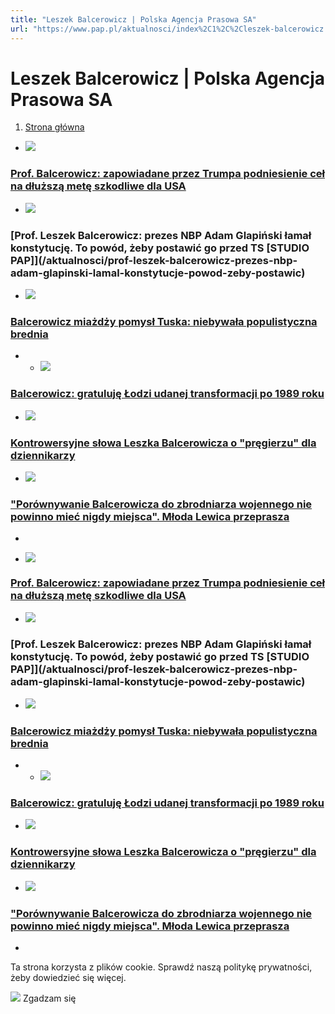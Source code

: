 ```yaml
---
title: "Leszek Balcerowicz | Polska Agencja Prasowa SA"
url: "https://www.pap.pl/aktualnosci/index%2C1%2C%2Cleszek-balcerowicz.html"
---
```


# Leszek Balcerowicz | Polska Agencja Prasowa SA





















1. [Strona główna](/)




































* [![](/sites/default/files/styles/main_image/public/202501/pap_20240320_0CG.jpg?itok=3JIiPNhn)](/aktualnosci/prof-balcerowicz-zapowiadane-przez-trumpa-podniesienie-cel-na-dluzsza-mete-szkodliwe-1)


### [Prof. Balcerowicz: zapowiadane przez Trumpa podniesienie ceł na dłuższą metę szkodliwe dla USA](/aktualnosci/prof-balcerowicz-zapowiadane-przez-trumpa-podniesienie-cel-na-dluzsza-mete-szkodliwe-1)
* [![](/sites/default/files/styles/main_image/public/202403/pap_20240320_0CG.jpg?h=847e7d3b&itok=RcgYoVvK)](/aktualnosci/prof-leszek-balcerowicz-prezes-nbp-adam-glapinski-lamal-konstytucje-powod-zeby-postawic)


### [Prof. Leszek Balcerowicz: prezes NBP Adam Glapiński łamał konstytucję. To powód, żeby postawić go przed TS \[STUDIO PAP]](/aktualnosci/prof-leszek-balcerowicz-prezes-nbp-adam-glapinski-lamal-konstytucje-powod-zeby-postawic)
* [![](/sites/default/files/styles/main_image/public/202207/pap_20191004_1IX%20%281%29.jpg?h=df26eb5c&itok=SLngs6og)](/aktualnosci/news%2C1375687%2Cbalcerowicz-miazdzy-pomysl-tuska-niebywala-populistyczna-brednia.html)


### [Balcerowicz miażdży pomysł Tuska: niebywała populistyczna brednia](/aktualnosci/news%2C1375687%2Cbalcerowicz-miazdzy-pomysl-tuska-niebywala-populistyczna-brednia.html)
* * [![](/sites/default/files/styles/main_image/public/202109/pap_20130524_10S.jpg?h=0267b5cd&itok=TYQ1Cx4h)](/aktualnosci/news%2C945369%2Cbalcerowicz-gratuluje-lodzi-udanej-transformacji-po-1989-roku.html)


### [Balcerowicz: gratuluję Łodzi udanej transformacji po 1989 roku](/aktualnosci/news%2C945369%2Cbalcerowicz-gratuluje-lodzi-udanej-transformacji-po-1989-roku.html)
* [![](/sites/default/files/styles/main_image/public/202108/pap_20191004_1IX.jpg?itok=UU2s-Uaq)](/aktualnosci/news%2C938492%2Ckontrowersyjne-slowa-leszka-balcerowicza-o-pregierzu-dla-dziennikarzy.html)


### [Kontrowersyjne słowa Leszka Balcerowicza o "pręgierzu" dla dziennikarzy](/aktualnosci/news%2C938492%2Ckontrowersyjne-slowa-leszka-balcerowicza-o-pregierzu-dla-dziennikarzy.html)
* [![](/sites/default/files/styles/main_image/public/202104/pap_20191004_1IX%20%281%29.jpg?h=d8801118&itok=3i0pKMOW)](/aktualnosci/news%2C848462%2Cmloda-lewica-przeprasza-balcerowicza-porownywanie-do-zbrodniarza-wojennego)


### ["Porównywanie Balcerowicza do zbrodniarza wojennego nie powinno mieć nigdy miejsca". Młoda Lewica przeprasza](/aktualnosci/news%2C848462%2Cmloda-lewica-przeprasza-balcerowicza-porownywanie-do-zbrodniarza-wojennego)
*










* [![](/sites/default/files/styles/main_image/public/202501/pap_20240320_0CG.jpg?itok=3JIiPNhn)](/aktualnosci/prof-balcerowicz-zapowiadane-przez-trumpa-podniesienie-cel-na-dluzsza-mete-szkodliwe-1)


### [Prof. Balcerowicz: zapowiadane przez Trumpa podniesienie ceł na dłuższą metę szkodliwe dla USA](/aktualnosci/prof-balcerowicz-zapowiadane-przez-trumpa-podniesienie-cel-na-dluzsza-mete-szkodliwe-1)
* [![](/sites/default/files/styles/main_image/public/202403/pap_20240320_0CG.jpg?h=847e7d3b&itok=RcgYoVvK)](/aktualnosci/prof-leszek-balcerowicz-prezes-nbp-adam-glapinski-lamal-konstytucje-powod-zeby-postawic)


### [Prof. Leszek Balcerowicz: prezes NBP Adam Glapiński łamał konstytucję. To powód, żeby postawić go przed TS \[STUDIO PAP]](/aktualnosci/prof-leszek-balcerowicz-prezes-nbp-adam-glapinski-lamal-konstytucje-powod-zeby-postawic)
* [![](/sites/default/files/styles/main_image/public/202207/pap_20191004_1IX%20%281%29.jpg?h=df26eb5c&itok=SLngs6og)](/aktualnosci/news%2C1375687%2Cbalcerowicz-miazdzy-pomysl-tuska-niebywala-populistyczna-brednia.html)


### [Balcerowicz miażdży pomysł Tuska: niebywała populistyczna brednia](/aktualnosci/news%2C1375687%2Cbalcerowicz-miazdzy-pomysl-tuska-niebywala-populistyczna-brednia.html)
* * [![](/sites/default/files/styles/main_image/public/202109/pap_20130524_10S.jpg?h=0267b5cd&itok=TYQ1Cx4h)](/aktualnosci/news%2C945369%2Cbalcerowicz-gratuluje-lodzi-udanej-transformacji-po-1989-roku.html)


### [Balcerowicz: gratuluję Łodzi udanej transformacji po 1989 roku](/aktualnosci/news%2C945369%2Cbalcerowicz-gratuluje-lodzi-udanej-transformacji-po-1989-roku.html)
* [![](/sites/default/files/styles/main_image/public/202108/pap_20191004_1IX.jpg?itok=UU2s-Uaq)](/aktualnosci/news%2C938492%2Ckontrowersyjne-slowa-leszka-balcerowicza-o-pregierzu-dla-dziennikarzy.html)


### [Kontrowersyjne słowa Leszka Balcerowicza o "pręgierzu" dla dziennikarzy](/aktualnosci/news%2C938492%2Ckontrowersyjne-slowa-leszka-balcerowicza-o-pregierzu-dla-dziennikarzy.html)
* [![](/sites/default/files/styles/main_image/public/202104/pap_20191004_1IX%20%281%29.jpg?h=d8801118&itok=3i0pKMOW)](/aktualnosci/news%2C848462%2Cmloda-lewica-przeprasza-balcerowicza-porownywanie-do-zbrodniarza-wojennego)


### ["Porównywanie Balcerowicza do zbrodniarza wojennego nie powinno mieć nigdy miejsca". Młoda Lewica przeprasza](/aktualnosci/news%2C848462%2Cmloda-lewica-przeprasza-balcerowicza-porownywanie-do-zbrodniarza-wojennego)
*




 Ta strona korzysta z plików cookie. Sprawdź naszą politykę prywatności, żeby dowiedzieć się więcej.
 

![](/themes/pap/assets/images/ok.png) Zgadzam się
 






